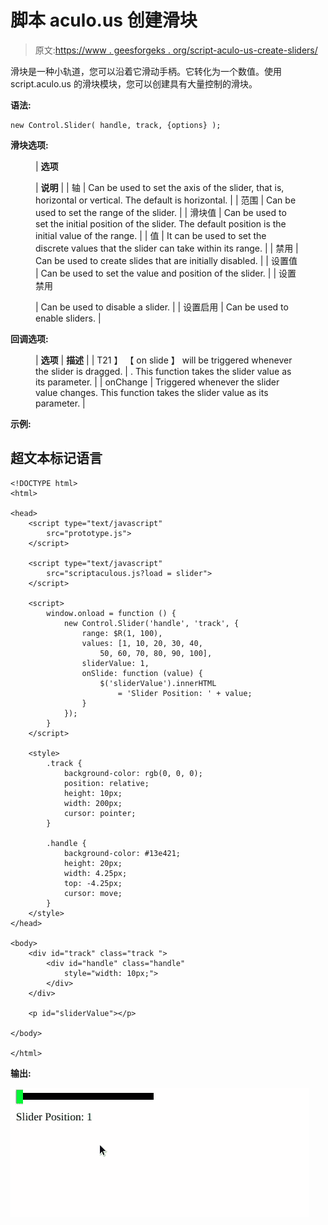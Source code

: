 # 脚本 aculo.us 创建滑块

> 原文:[https://www . geesforgeks . org/script-aculo-us-create-sliders/](https://www.geeksforgeeks.org/script-aculo-us-create-sliders/)

滑块是一种小轨道，您可以沿着它滑动手柄。它转化为一个数值。使用 script.aculo.us 的滑块模块，您可以创建具有大量控制的滑块。

**语法:**

```
new Control.Slider( handle, track, {options} );
```

**滑块选项:**

<figure class="table">

| **选项**

 | **说明** |
| 轴 | Can be used to set the axis of the slider, that is, horizontal or vertical. The default is horizontal. |
| 范围 | Can be used to set the range of the slider. |
| 滑块值 | Can be used to set the initial position of the slider. The default position is the initial value of the range. |
| 值 | It can be used to set the discrete values that the slider can take within its range. |
| 禁用 | Can be used to create slides that are initially disabled. |
| 设置值 | Can be used to set the value and position of the slider. |
| 设置禁用

 | Can be used to disable a slider. |
| 设置启用 | Can be used to enable sliders. |

</figure>

**回调选项:**

<figure class="table">

| **选项** | **描述** |
| T21 】 【 on slide 】 will be triggered whenever the slider is dragged. | . This function takes the slider value as its parameter. |
| onChange | Triggered whenever the slider value changes. This function takes the slider value as its parameter. |

</figure>

**示例:**

## 超文本标记语言

```
<!DOCTYPE html> 
<html> 

<head> 
    <script type="text/javascript"
        src="prototype.js"> 
    </script> 

    <script type="text/javascript"
        src="scriptaculous.js?load = slider"> 
    </script> 

    <script> 
        window.onload = function () { 
            new Control.Slider('handle', 'track', { 
                range: $R(1, 100), 
                values: [1, 10, 20, 30, 40, 
                    50, 60, 70, 80, 90, 100], 
                sliderValue: 1, 
                onSlide: function (value) { 
                    $('sliderValue').innerHTML 
                        = 'Slider Position: ' + value; 
                } 
            }); 
        } 
    </script> 

    <style> 
        .track { 
            background-color: rgb(0, 0, 0); 
            position: relative; 
            height: 10px; 
            width: 200px; 
            cursor: pointer; 
        } 

        .handle { 
            background-color: #13e421; 
            height: 20px; 
            width: 4.25px; 
            top: -4.25px; 
            cursor: move; 
        } 
    </style> 
</head> 

<body> 
    <div id="track" class="track "> 
        <div id="handle" class="handle"
            style="width: 10px;"> 
        </div> 
    </div> 

    <p id="sliderValue"></p>

</body> 

</html>
```

**输出:**

![](img/afee7bf13fb85655295a07a4e14c11e6.png)